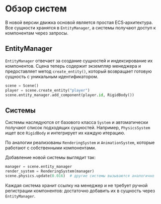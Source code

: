 # Обзор систем

В новой версии движка основой является простая ECS‑архитектура.
Все сущности хранятся в `EntityManager`, а системы получают доступ к
компонентам через запросы.

## EntityManager

`EntityManager` отвечает за создание сущностей и индексирование их
компонентов. Сцена теперь содержит экземпляр менеджера и предоставляет
метод `create_entity()`, который возвращает готовую сущность с уникальным
идентификатором.

```python
scene = Scene()
player = scene.create_entity("player")
scene.entity_manager.add_component(player.id, RigidBody())
```

## Системы

Системы наследуются от базового класса `System` и автоматически получают
список подходящих сущностей. Например, `PhysicsSystem` ищет все
`RigidBody` и интегрирует их каждую итерацию.

По аналогии реализованы `RenderingSystem` и `AnimationSystem`, которые
работают с собственными компонентами.

Добавление новой системы выглядит так:

```python
manager = scene.entity_manager
render_system = RenderingSystem(manager)
scene.physics.update(0.016)  # другие системы вызываются аналогично
```

Каждая система хранит ссылку на менеджер и не требует ручной регистрации
компонентов: достаточно добавить их в сущность через `EntityManager`.
